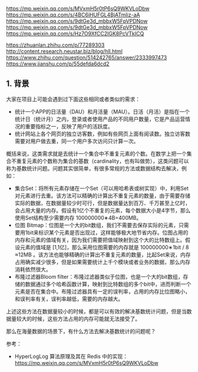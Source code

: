 https://mp.weixin.qq.com/s/MVxmH5r0tP6sQ9WKVLoDbw
https://mp.weixin.qq.com/s/4BC6iHUFGL4BjATmIiz-aA
https://mp.weixin.qq.com/s/9dtGe3d_mbbxW5FpVPDNow
https://mp.weixin.qq.com/s/9dtGe3d_mbbxW5FpVPDNow
https://mp.weixin.qq.com/s/Hz7O9XfCC2IGK8PcVTkICQ

https://zhuanlan.zhihu.com/p/77289303
http://content.research.neustar.biz/blog/hll.html
https://www.zhihu.com/question/514242765/answer/2333997473
https://www.jianshu.com/p/55defda6dcd2


## 1. 背景

大家在项目上可能会遇到过下面这些相同或者类似的需求：
- 统计一个APP的日活量（DAU）和月活量（MAU）。日活（月活）是指在一个统计日（统计月）之内，登录或者使用产品的不同用户数量，它是产品运营情况的重要指标之一，反映了用户的活跃度。
- 统计网站上各个网页的独立访客数，例如有些网页上面有阅读数。独立访客数需要对用户做去重，同一个用户多次访问只计算一次。

概括来说，这类需求就是去统计一个集合中不重复元素的个数。在数学上把一个集合不重复元素的个数称为集合的基数（cardinality，也有叫做势），这类问题可以称为基数统计问题。问题其实很简单，有很多常规的方法或数据结构去解决，例如：
- 集合Set：将所有元素存储在一个Set（可以用哈希表或树实现）中，利用Set对元素进行去重。该方法可以精确的计算出不重复元素的数量，由于需要存储实际的数据，在数据量较少时可行，但是数据量达到百万、千万甚至上亿时，会占用大量的内存。假设有1亿个不重复的元素，每个数据大小是4字节，那么使用Set结构至少需要内存 100000000∗4B=400MB。
- 位图 Bitmap：位图是一个大的bit数组，我们不需要去保存实际的元素，只需要用1bit来标识某个元素是否出现过，这样能够极大地节省内存。位图占用的内存和元素的值域有关，因为我们需要把值域映射到这个大的比特数组上。假设元素的值域是 [1,1亿]，那么采用位图需要的内存就是 100000000∗1bit / 8 ≈12MB 。该方法也能够精确的计算出不重复元素的数量，比起Set来说，内存占用确实减少很多，但是如果需要统计上千个模块或者业务的数据，那么内存消耗依然很大。
- 布隆过滤器Bloom filter：布隆过滤器类似于位图，也是一个大的bit数组，存储的数据通过多个哈希函数计算，映射到比特数组的多个bit中，进而判断一个元素是否在集合中。布隆过滤器具有一定的误判率，占用的内存比位图略小，和误判率有关，误判率越低，需要的内存越大。

上述这些方法在数据量较小的时候，都是可以有效的解决基数统计问题，但是当数据量较大的时候，这些方法占用的内存可能就无法接受了。

那么在海量数据的场景下，有什么方法去解决基数统计的问题呢？









参考：
- HyperLogLog 算法原理及其在 Redis 中的实现：https://mp.weixin.qq.com/s/MVxmH5r0tP6sQ9WKVLoDbw
